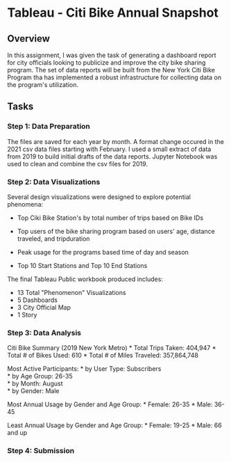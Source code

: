 # Tableau - Citi Bike Annual Snapshot
## Overview
In this assignment, I was given the task of generating a dashboard report for city officials looking to publicize
and improve the city bike sharing program. The set of data reports will be built from the New York Citi Bike
Program tha has implemented a robust infrastructure for collecting data on the program's utilization.  

## Tasks

### Step 1: Data Preparation
The files are saved for each year by month. A format change occured in the 2021 csv data files starting with February. 
I used a small extract of data from 2019 to build initial drafts of the data reports. Jupyter Notebook was used to clean and 
combine the csv files for 2019.

### Step 2: Data Visualizations
Several design visualizations were designed to explore potential phenomena:
  * Top Ciki Bike Station's by total number of trips based on Bike IDs

  * Top users of the bike sharing program based on users' age, distance traveled, and tripduration

  * Peak usage for the programs based time of day and season

  * Top 10 Start Stations and Top 10 End Stations 

The final Tableau Public workbook produced includes:
  * 13 Total "Phenomenon" Visualizations
  * 5 Dashboards
  * 3 City Official Map
  * 1 Story 

### Step 3: Data Analysis
Citi Bike Summary (2019 New York Metro)
    * Total Trips Taken:  404,947 
    * Total # of Bikes Used:  610
    * Total # of Miles Traveled:  357,864,748

Most Active Participants: 
    *  by User Type: Subscribers  
    *  by Age Group: 26-35  
    *  by Month: August       
    *  by Gender: Male
        
Most Annual Usage by Gender and Age Group:
    *  Female: 26-35
    *  Male: 36-45

Least Annual Usage by Gender and Age Group:
    *  Female: 19-25
    *  Male: 66 and up

### Step 4: Submission
 